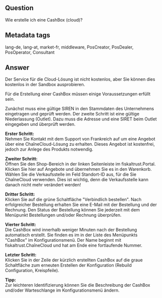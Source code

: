 ## Question
Wie erstelle ich eine CashBox (cloud)?

## Metadata tags
lang-de, lang-at, market-fr, middleware, PosCreator, PosDealer, PosOperator, Consultant

## Answer
Der Service für die Cloud-Lösung ist nicht kostenlos, aber Sie können dies kostenlos in der Sandbox ausprobieren.

Für die Erstellung einer CashBox müssen einige Voraussetzungen erfüllt sein.

Zunächst muss eine gültige SIREN in den Stammdaten des Unternehmens eingetragen und geprüft werden. Der zweite Schritt ist eine gültige Niederlassung (Outlet). Dazu muss die Adresse und eine SIRET beim Outlet eingegeben und überprüft werden.

**Erster Schritt:**<br />Nehmen Sie Kontakt mit dem Support von Frankreich auf um eine Angebot über eine ChaîneCloud-Lösung zu erhalten. Dieses Angebot ist kostenfrei, jedoch zur Anlege des Produkts notwendig.

**Zweiter Schritt:**<br />Öffnen Sie den Shop-Bereich in der linken Seitenleiste im fiskaltrust.Portal. Klicken Sie hier auf Angebote und übernehmen Sie es in den Warenkorb. Wählen Sie die Verkaufsstelle im Feld Standort-ID aus, für die Sie ChaîneCloud verwenden. Dies ist wichtig, denn die Verkaufsstelle kann danach nicht mehr verändert werden!

**Dritter Schritt:**<br />Klicken Sie auf die grüne Schaltfläche "Verbindlich bestellen". Nach erfolgreicher Bestellung erhalten Sie eine E-Mail mit der Bestellung und der Rechnung.
Den Status der Bestellung können Sie jederzeit mit dem Menüpunkt Bestellungen und/oder Rechnung überprüfen.

**Vierter Schritt:**<br />Die CashBox wird innerhalb weniger Minuten nach der Bestellung automatisch erstellt. Sie finden es im in der Liste des Menüpunkts "CashBox" im Konfigurationsmenü. Der Name beginnt mit fiskaltrust.ChaîneCloud und hat am Ende eine fortlaufende Nummer.

**Letzter Schritt:**<br />Klicken Sie in der Zeile der kürzlich erstellten CashBox auf die graue Schaltfläche zum erneuten Erstellen der Konfiguration (Rebuild Configuration, Kreispfeile).

**Tipp:**<br />Zur leichteren Identifizierung können Sie die Beschreibung der CashBox und/oder Warteschlange im Konfigurationsmenü ändern.

